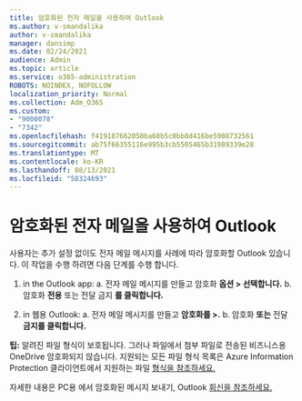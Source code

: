 ```yaml
---
title: 암호화된 전자 메일을 사용하여 Outlook
ms.author: v-smandalika
author: v-smandalika
manager: dansimp
ms.date: 02/24/2021
audience: Admin
ms.topic: article
ms.service: o365-administration
ROBOTS: NOINDEX, NOFOLLOW
localization_priority: Normal
ms.collection: Adm_O365
ms.custom:
- "9000078"
- "7342"
ms.openlocfilehash: f419187662050ba68b5c0bb8d416be5908732561
ms.sourcegitcommit: ab75f66355116e995b3cb5505465b31989339e28
ms.translationtype: MT
ms.contentlocale: ko-KR
ms.lasthandoff: 08/13/2021
ms.locfileid: "58324693"
---
```

# <a name="send-encrypted-email-using-outlook"></a>암호화된 전자 메일을 사용하여 Outlook

사용자는 추가 설정 없이도 전자 메일 메시지를 사례에 따라 암호화할 Outlook 있습니다. 이 작업을 수행 하려면 다음 단계를 수행 합니다.

1. in the Outlook app: a. 전자 메일 메시지를 만들고 암호화 **옵션 > 선택합니다.** 
    b. 암호화 **전용** 또는 전달 금지 **를 클릭합니다.**

2. in 웹용 Outlook: a. 전자 메일 메시지를 만들고 **암호화를 >.**
    b. 암호화 **또는** 전달 **금지를 클릭합니다.**

**팁:** 알려진 파일 형식이 보호됩니다. 그러나 파일에서 첨부 파일로 전송된 비즈니스용 OneDrive 암호화되지 않습니다. 지원되는 모든 파일 형식 목록은 Azure Information Protection 클라이언트에서 지원하는 파일 [형식을 참조하세요.](https://docs.microsoft.com/azure/information-protection/rms-client/client-admin-guide-file-types)

자세한 내용은 PC용 에서 암호화된 메시지 보내기, Outlook [회신을 참조하세요.](https://support.microsoft.com/topic/send-view-and-reply-to-encrypted-messages-in-outlook-for-pc-eaa43495-9bbb-4fca-922a-df90dee51980)




